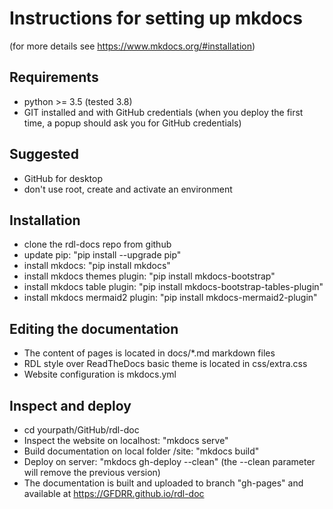 # Instructions for  setting up mkdocs
(for more details see https://www.mkdocs.org/#installation)

## Requirements
- python >= 3.5 (tested 3.8)
- GIT installed and with GitHub credentials (when you deploy the first time, a popup should ask you for GitHub credentials)

## Suggested
- GitHub for desktop
- don't use root, create and activate an environment

## Installation
- clone the rdl-docs repo from github
- update pip: "pip install --upgrade pip"
- install mkdocs: "pip install mkdocs"
- install mkdocs themes plugin: "pip install mkdocs-bootstrap"
- install mkdocs table plugin: "pip install mkdocs-bootstrap-tables-plugin"
- install mkdocs mermaid2 plugin: "pip install mkdocs-mermaid2-plugin"

## Editing the documentation
- The content of pages is located in docs/*.md markdown files 
- RDL style over ReadTheDocs basic theme is located in css/extra.css
- Website configuration is mkdocs.yml

## Inspect and deploy
- cd yourpath/GitHub/rdl-doc
- Inspect the website on localhost: "mkdocs serve"
- Build documentation on local folder /site: "mkdocs build"
- Deploy on server: "mkdocs gh-deploy --clean" (the --clean parameter will remove the previous version)
- The documentation is built and uploaded to branch "gh-pages" and available at https://GFDRR.github.io/rdl-doc
